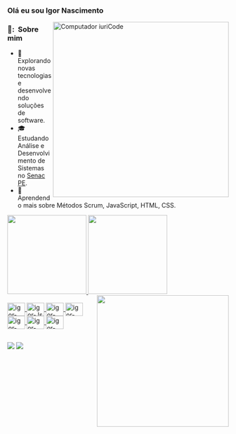 ### Olá eu sou Igor Nascimento
<img src="https://raw.githubusercontent.com/MicaelliMedeiros/micaellimedeiros/master/image/computer-illustration.png" min-width="400px" max-width="400px" width="400px" align="right" alt="Computador iuriCode">
<h3> 👨: &nbsp;Sobre mim </h3>

- 🤔 &nbsp; Explorando novas tecnologias e desenvolvendo soluções de software.
- 🎓 &nbsp; Estudando Análise e Desenvolvimento de Sistemas no <a href="[link da sua faculdade](https://faculdadesenacpe.edu.br/)">Senac PE</a>.
- 🌱 &nbsp; Aprendendo mais sobre Métodos Scrum, JavaScript, HTML, CSS.

 <a href="https://github.com/IgorNascimentoDEV">
 <img height="180em" src="https://github-readme-stats.vercel.app/api?username=IgorNascimentoDEV&show_icons=true&theme=dark&include_all_commits=true&count_private=true"/>
 <img height="180em" src="https://github-readme-stats.vercel.app/api/top-langs/?username=IgorNascimentoDEV&layout=compact&langs_count=7&theme=dark"/>
 <img align="right" width="300" src="https://i2.wp.com/allhtaccess.info/wp-content/uploads/2018/03/programming.gif?fit=1281%2C716&ssl=1" />
 
</div>

  <div style="display: inline_block"><br>
  <img align="center" alt="igor-Java" height="30" width="40" <img src="https://cdn.jsdelivr.net/gh/devicons/devicon/icons/java/java-original-wordmark.svg" />
  <img align="center" alt="igor-Js" height="30" width="40" <img src="https://cdn.jsdelivr.net/gh/devicons/devicon/icons/javascript/javascript-original.svg" />
  <img align="center" alt="igor-HTML" height="30" width="40" <img src="https://cdn.jsdelivr.net/gh/devicons/devicon/icons/html5/html5-original-wordmark.svg" />
  <img align="center" alt="igor-CSS" height="30" width="40" <img src="https://cdn.jsdelivr.net/gh/devicons/devicon/icons/css3/css3-original-wordmark.svg" />
  <img align="center" alt="igor-figma" height="30" width="40" <img src="https://cdn.jsdelivr.net/gh/devicons/devicon/icons/figma/figma-original.svg" />
  <img align="center" alt="igor-git" height="30" width="40" <img src="https://cdn.jsdelivr.net/gh/devicons/devicon/icons/git/git-original.svg" />
  <img align="center" alt="igor-gitHub" height="30" width="40" <img src="https://cdn.jsdelivr.net/gh/devicons/devicon/icons/github/github-original-wordmark.svg" />
  
  
  
  
  
</div>
  
  ##
  
  <div>
     <a href="https://instagram.com/igor17vinicius" target="_blank"><img src="https://img.shields.io/badge/-Instagram-%23E4405F?style=for-the-badge&logo=instagram&logoColor=white" target="_blank"></a>
     <a href="https://www.linkedin.com/in/igor-vinicius-da-silva-nascimento" target="_blank"><img src="https://img.shields.io/badge/-LinkedIn-%230077B5?style=for-the-badge&logo=linkedin&logoColor=white" target="_blank"></a> 
  <div>

